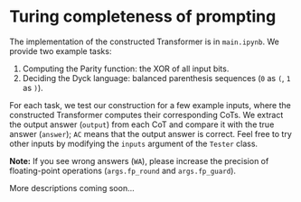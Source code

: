 # Turing completeness of prompting

The implementation of the constructed Transformer is in `main.ipynb`. We provide two example tasks:

1. Computing the Parity function: the XOR of all input bits.
2. Deciding the Dyck language: balanced parenthesis sequences (`0` as `(`, `1` as `)`).

For each task, we test our construction for a few example inputs, where the constructed Transformer computes their corresponding CoTs. We extract the output answer (`output`) from each CoT and compare it with the true answer (`answer`); `AC` means that the output answer is correct. Feel free to try other inputs by modifying the `inputs` argument of the `Tester` class. 

**Note:** If you see wrong answers (`WA`), please increase the precision of floating-point operations (`args.fp_round` and `args.fp_guard`).

More descriptions coming soon...
